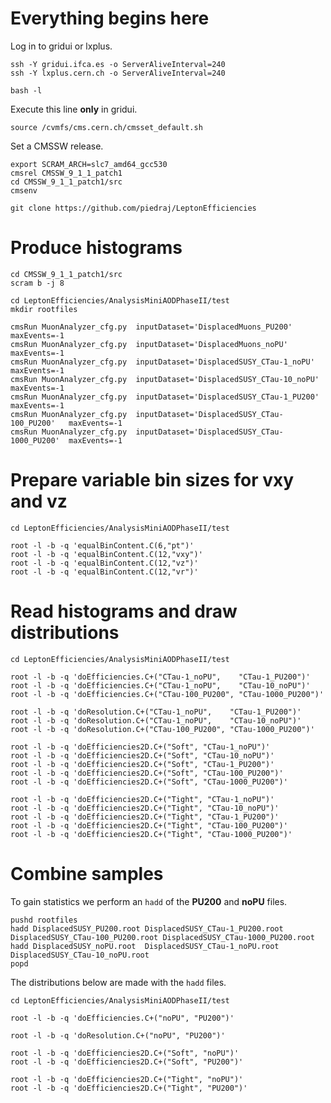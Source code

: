 # Everything begins here

Log in to gridui or lxplus.

    ssh -Y gridui.ifca.es -o ServerAliveInterval=240
    ssh -Y lxplus.cern.ch -o ServerAliveInterval=240

    bash -l

Execute this line **only** in gridui.

    source /cvmfs/cms.cern.ch/cmsset_default.sh

Set a CMSSW release.

    export SCRAM_ARCH=slc7_amd64_gcc530
    cmsrel CMSSW_9_1_1_patch1
    cd CMSSW_9_1_1_patch1/src
    cmsenv

    git clone https://github.com/piedraj/LeptonEfficiencies


# Produce histograms

    cd CMSSW_9_1_1_patch1/src
    scram b -j 8

    cd LeptonEfficiencies/AnalysisMiniAODPhaseII/test
    mkdir rootfiles

    cmsRun MuonAnalyzer_cfg.py  inputDataset='DisplacedMuons_PU200'           maxEvents=-1
    cmsRun MuonAnalyzer_cfg.py  inputDataset='DisplacedMuons_noPU'            maxEvents=-1
    cmsRun MuonAnalyzer_cfg.py  inputDataset='DisplacedSUSY_CTau-1_noPU'      maxEvents=-1
    cmsRun MuonAnalyzer_cfg.py  inputDataset='DisplacedSUSY_CTau-10_noPU'     maxEvents=-1
    cmsRun MuonAnalyzer_cfg.py  inputDataset='DisplacedSUSY_CTau-1_PU200'     maxEvents=-1
    cmsRun MuonAnalyzer_cfg.py  inputDataset='DisplacedSUSY_CTau-100_PU200'   maxEvents=-1
    cmsRun MuonAnalyzer_cfg.py  inputDataset='DisplacedSUSY_CTau-1000_PU200'  maxEvents=-1


# Prepare variable bin sizes for vxy and vz

    cd LeptonEfficiencies/AnalysisMiniAODPhaseII/test

    root -l -b -q 'equalBinContent.C(6,"pt")'
    root -l -b -q 'equalBinContent.C(12,"vxy")'
    root -l -b -q 'equalBinContent.C(12,"vz")'
    root -l -b -q 'equalBinContent.C(12,"vr")'


# Read histograms and draw distributions

    cd LeptonEfficiencies/AnalysisMiniAODPhaseII/test

    root -l -b -q 'doEfficiencies.C+("CTau-1_noPU",    "CTau-1_PU200")'
    root -l -b -q 'doEfficiencies.C+("CTau-1_noPU",    "CTau-10_noPU")'
    root -l -b -q 'doEfficiencies.C+("CTau-100_PU200", "CTau-1000_PU200")'

    root -l -b -q 'doResolution.C+("CTau-1_noPU",    "CTau-1_PU200")'
    root -l -b -q 'doResolution.C+("CTau-1_noPU",    "CTau-10_noPU")'
    root -l -b -q 'doResolution.C+("CTau-100_PU200", "CTau-1000_PU200")'

    root -l -b -q 'doEfficiencies2D.C+("Soft", "CTau-1_noPU")'
    root -l -b -q 'doEfficiencies2D.C+("Soft", "CTau-10_noPU")'
    root -l -b -q 'doEfficiencies2D.C+("Soft", "CTau-1_PU200")'
    root -l -b -q 'doEfficiencies2D.C+("Soft", "CTau-100_PU200")'
    root -l -b -q 'doEfficiencies2D.C+("Soft", "CTau-1000_PU200")'

    root -l -b -q 'doEfficiencies2D.C+("Tight", "CTau-1_noPU")'
    root -l -b -q 'doEfficiencies2D.C+("Tight", "CTau-10_noPU")'
    root -l -b -q 'doEfficiencies2D.C+("Tight", "CTau-1_PU200")'
    root -l -b -q 'doEfficiencies2D.C+("Tight", "CTau-100_PU200")'
    root -l -b -q 'doEfficiencies2D.C+("Tight", "CTau-1000_PU200")'


# Combine samples

To gain statistics we perform an `hadd` of the **PU200** and **noPU** files.

    pushd rootfiles
    hadd DisplacedSUSY_PU200.root DisplacedSUSY_CTau-1_PU200.root DisplacedSUSY_CTau-100_PU200.root DisplacedSUSY_CTau-1000_PU200.root
    hadd DisplacedSUSY_noPU.root  DisplacedSUSY_CTau-1_noPU.root DisplacedSUSY_CTau-10_noPU.root
    popd

The distributions below are made with the `hadd` files.

    cd LeptonEfficiencies/AnalysisMiniAODPhaseII/test

    root -l -b -q 'doEfficiencies.C+("noPU", "PU200")'

    root -l -b -q 'doResolution.C+("noPU", "PU200")'

    root -l -b -q 'doEfficiencies2D.C+("Soft", "noPU")'
    root -l -b -q 'doEfficiencies2D.C+("Soft", "PU200")'

    root -l -b -q 'doEfficiencies2D.C+("Tight", "noPU")'
    root -l -b -q 'doEfficiencies2D.C+("Tight", "PU200")'


